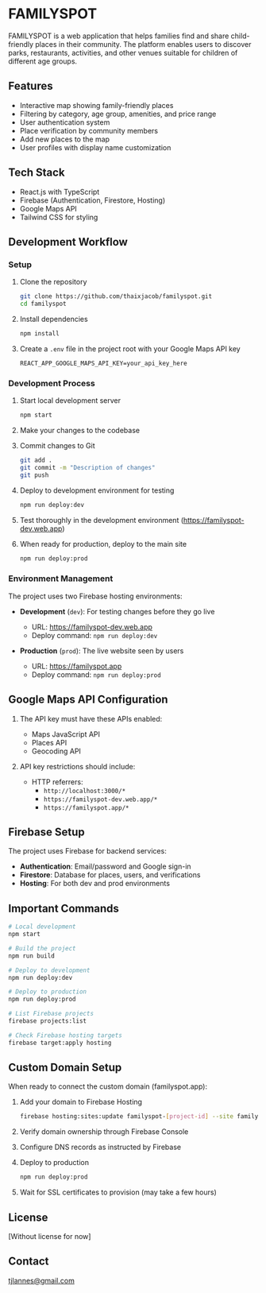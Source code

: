 # FAMILYSPOT

FAMILYSPOT is a web application that helps families find and share child-friendly places in their community. The platform enables users to discover parks, restaurants, activities, and other venues suitable for children of different age groups.

## Features

- Interactive map showing family-friendly places
- Filtering by category, age group, amenities, and price range
- User authentication system
- Place verification by community members
- Add new places to the map
- User profiles with display name customization

## Tech Stack

- React.js with TypeScript
- Firebase (Authentication, Firestore, Hosting)
- Google Maps API
- Tailwind CSS for styling

## Development Workflow

### Setup

1. Clone the repository

   ```bash
   git clone https://github.com/thaixjacob/familyspot.git
   cd familyspot
   ```

2. Install dependencies

   ```bash
   npm install
   ```

3. Create a `.env` file in the project root with your Google Maps API key
   ```
   REACT_APP_GOOGLE_MAPS_API_KEY=your_api_key_here
   ```

### Development Process

1. Start local development server

   ```bash
   npm start
   ```

2. Make your changes to the codebase

3. Commit changes to Git

   ```bash
   git add .
   git commit -m "Description of changes"
   git push
   ```

4. Deploy to development environment for testing

   ```bash
   npm run deploy:dev
   ```

5. Test thoroughly in the development environment (https://familyspot-dev.web.app)

6. When ready for production, deploy to the main site
   ```bash
   npm run deploy:prod
   ```

### Environment Management

The project uses two Firebase hosting environments:

- **Development** (`dev`): For testing changes before they go live

  - URL: https://familyspot-dev.web.app
  - Deploy command: `npm run deploy:dev`

- **Production** (`prod`): The live website seen by users
  - URL: https://familyspot.app
  - Deploy command: `npm run deploy:prod`

## Google Maps API Configuration

1. The API key must have these APIs enabled:

   - Maps JavaScript API
   - Places API
   - Geocoding API

2. API key restrictions should include:
   - HTTP referrers:
     - `http://localhost:3000/*`
     - `https://familyspot-dev.web.app/*`
     - `https://familyspot.app/*`

## Firebase Setup

The project uses Firebase for backend services:

- **Authentication**: Email/password and Google sign-in
- **Firestore**: Database for places, users, and verifications
- **Hosting**: For both dev and prod environments

## Important Commands

```bash
# Local development
npm start

# Build the project
npm run build

# Deploy to development
npm run deploy:dev

# Deploy to production
npm run deploy:prod

# List Firebase projects
firebase projects:list

# Check Firebase hosting targets
firebase target:apply hosting
```

## Custom Domain Setup

When ready to connect the custom domain (familyspot.app):

1. Add your domain to Firebase Hosting

   ```bash
   firebase hosting:sites:update familyspot-[project-id] --site familyspot.app
   ```

2. Verify domain ownership through Firebase Console

3. Configure DNS records as instructed by Firebase

4. Deploy to production

   ```bash
   npm run deploy:prod
   ```

5. Wait for SSL certificates to provision (may take a few hours)

## License

[Without license for now]

## Contact

tjlannes@gmail.com
